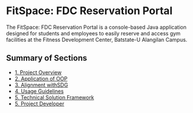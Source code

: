 # FitSpace: FDC Reservation Portal
The FitSpace: FDC Reservation Portal is a console-based Java application designed for students and employees to easily reserve and access gym facilities at the Fitness Development Center, Batstate-U Alangilan Campus.

## Summary of Sections
-  [1. Project Overview](#proj_overview)
-  [2.  Application of OOP](#proj_oop)
-  [3.  Alignment withSDG](#proj_sdg)
-  [4. Usage Guidelines](#proj_guidelines)
-  [5. Technical Solution Framework](#proj_techframework)
-  [5. Project Developer](#proj_developer)
<br>
